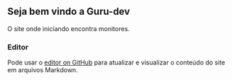 ## Seja bem vindo a Guru-dev

O site onde iniciando encontra monitores.

### Editor

Pode usar o [editor on GitHub](https://github.com/massilva/guru-dev/edit/master/README.md)  para atualizar e visualizar o conteúdo do site em arquivos Markdown.
